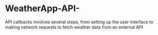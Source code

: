 # WeatherApp-API-
API callbacks involves several steps, from setting up the user interface to making network requests to fetch weather data from an external API
